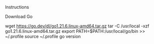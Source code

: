 Instructions

Download Go

wget https://go.dev/dl/go1.21.6.linux-amd64.tar.gz
tar -C /usr/local -xzf go1.21.6.linux-amd64.tar.gz
export PATH=$PATH:/usr/local/go/bin >> ~/.profile
source ~/.profile
go version